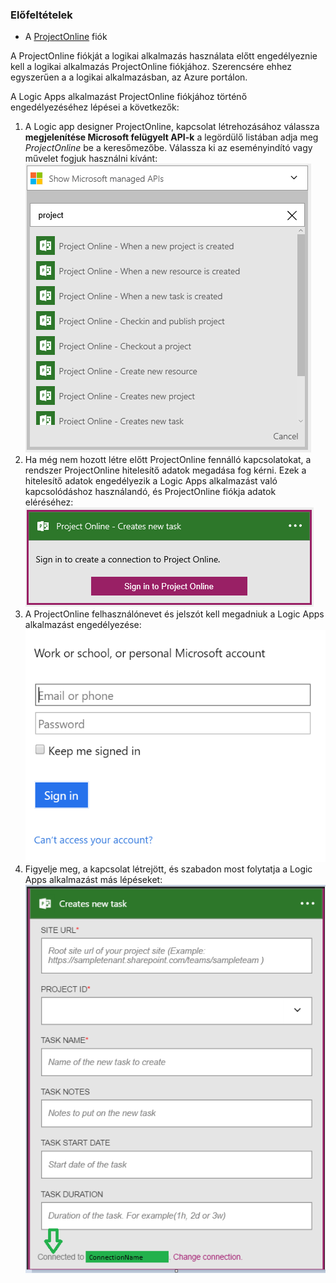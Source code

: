 ### <a name="prerequisites"></a>Előfeltételek
* A [ProjectOnline](https://products.office.com/Project/project-online-with-project-for-office-365) fiók 

A ProjectOnline fiókját a logikai alkalmazás használata előtt engedélyeznie kell a logikai alkalmazás ProjectOnline fiókjához. Szerencsére ehhez egyszerűen a a logikai alkalmazásban, az Azure portálon. 

A Logic Apps alkalmazást ProjectOnline fiókjához történő engedélyezéséhez lépései a következők:

1. A Logic app designer ProjectOnline, kapcsolat létrehozásához válassza **megjelenítése Microsoft felügyelt API-k** a legördülő listában adja meg *ProjectOnline* be a keresőmezőbe. Válassza ki az eseményindító vagy művelet fogjuk használni kívánt:  
   ![1. lépés ProjectOnline](./media/connectors-create-api-projectonline/projectonline-1.png)
2. Ha még nem hozott létre előtt ProjectOnline fennálló kapcsolatokat, a rendszer ProjectOnline hitelesítő adatok megadása fog kérni. Ezek a hitelesítő adatok engedélyezik a Logic Apps alkalmazást való kapcsolódáshoz használandó, és ProjectOnline fiókja adatok eléréséhez:  
   ![2. lépés ProjectOnline](./media/connectors-create-api-projectonline/projectonline-2.png)
3. A ProjectOnline felhasználónevet és jelszót kell megadniuk a Logic Apps alkalmazást engedélyezése:  
   ![3. lépés ProjectOnline](./media/connectors-create-api-projectonline/projectonline-3.png)   
4. Figyelje meg, a kapcsolat létrejött, és szabadon most folytatja a Logic Apps alkalmazást más lépéseket:  
   ![4. lépés ProjectOnline](./media/connectors-create-api-projectonline/projectonline-4.png)   

